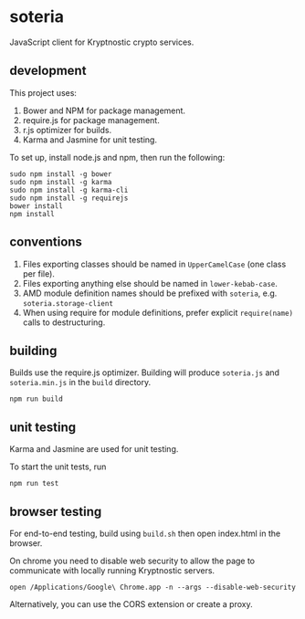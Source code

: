 # soteria

JavaScript client for Kryptnostic crypto services.

## development

This project uses:
1. Bower and NPM for package management.
2. require.js for package management.
3. r.js optimizer for builds.
4. Karma and Jasmine for unit testing.


To set up, install node.js and npm, then run the following:

```
sudo npm install -g bower
sudo npm install -g karma
sudo npm install -g karma-cli
sudo npm install -g requirejs
bower install
npm install
```

## conventions

1. Files exporting classes should be named in `UpperCamelCase` (one class per file).
2. Files exporting anything else should be named in `lower-kebab-case`.
3. AMD module definition names should be prefixed with `soteria`, e.g. `soteria.storage-client`
4. When using require for module definitions, prefer explicit `require(name)` calls to destructuring.

## building

Builds use the require.js optimizer.
Building will produce `soteria.js` and `soteria.min.js` in the `build` directory.

```
npm run build
```

## unit testing

Karma and Jasmine are used for unit testing.

To start the unit tests, run

`npm run test`

## browser testing

For end-to-end testing, build using `build.sh` then open index.html in the browser.

On chrome you need to disable web security to allow the page to communicate with locally running Kryptnostic servers.

`open /Applications/Google\ Chrome.app -n --args --disable-web-security`

Alternatively, you can use the CORS extension or create a proxy.
